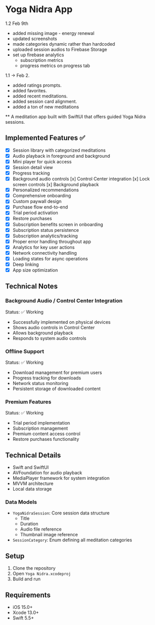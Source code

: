 # Yoga Nidra App
1.2 Feb 9th

- added missing image - energy renewal
- updated screenshots
- made categories dynamic rather than hardcoded
- uploaded session audios to Firebase Storage
- set up firebase analytics
  - subscription metrics
  - progress metrics on progress tab


1.1 -> Feb 2. 

- added ratings prompts.
- added favorites.
- added recent meditations.
- added session card alignment.
- added a ton of new meditations

**
A meditation app built with SwiftUI that offers guided Yoga Nidra sessions.

## Implemented Features ✅
- [x] Session library with categorized meditations
- [x] Audio playback in foreground and background
- [x] Mini player for quick access
- [x] Session detail view
- [x] Progress tracking
- [x] Background audio controls
  [x] Control Center integration
  [x] Lock screen controls
  [x] Background playback
- [x] Personalized recommendations
- [x] Comprehensive onboarding
- [x] Custom paywall design
- [x] Purchase flow end-to-end
- [x] Trial period activation
- [x] Restore purchases
- [x] Subscription benefits screen in onboarding
- [x] Subscription status persistence
- [x] Subscription analytics/tracking
- [x] Proper error handling throughout app
- [x] Analytics for key user actions
- [x] Network connectivity handling
- [x] Loading states for async operations
- [x] Deep linking
- [x] App size optimization

## Technical Notes

### Background Audio / Control Center Integration
Status: ✅ Working
- Successfully implemented on physical devices
- Shows audio controls in Control Center
- Allows background playback
- Responds to system audio controls

### Offline Support
Status: ✅ Working
- Download management for premium users
- Progress tracking for downloads
- Network status monitoring
- Persistent storage of downloaded content

### Premium Features
Status: ✅ Working
- Trial period implementation
- Subscription management
- Premium content access control
- Restore purchases functionality

## Technical Details
- Swift and SwiftUI
- AVFoundation for audio playback
- MediaPlayer framework for system integration
- MVVM architecture
- Local data storage

### Data Models
- `YogaNidraSession`: Core session data structure
  - Title
  - Duration
  - Audio file reference
  - Thumbnail image reference
- `SessionCategory`: Enum defining all meditation categories

## Setup
1. Clone the repository
2. Open `Yoga Nidra.xcodeproj`
3. Build and run

## Requirements
- iOS 15.0+
- Xcode 13.0+
- Swift 5.5+

